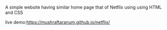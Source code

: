 A simple website having similar home page that of Netflix using using HTML and CSS

live demo:https://mushraftaranum.github.io/netflix/
